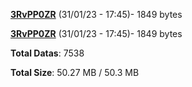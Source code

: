 [**3RvPP0ZR**](/data/3RvPP0ZR.txt) (31/01/23 - 17:45)- 1849 bytes

[**3RvPP0ZR**](/data/3RvPP0ZR.txt) (31/01/23 - 17:45)- 1849 bytes

**Total Datas**: 7538

**Total Size**: 50.27 MB / 50.3 MB